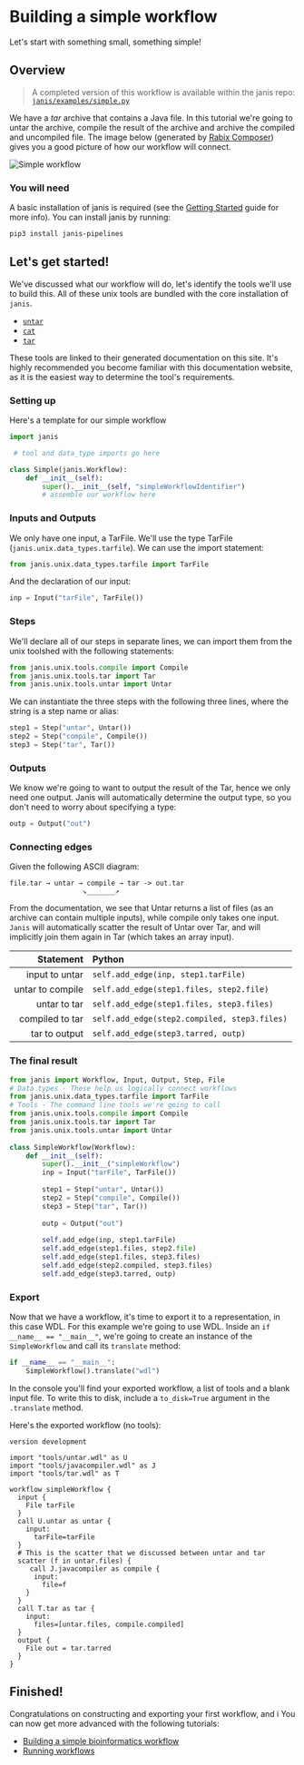 
# Building a simple workflow

Let's start with something small, something simple!

## Overview 

> A completed version of this workflow is available within the janis repo: [`janis/examples/simple.py`](https://github.com/PMCC-BioinformaticsCore/janis/blob/master/janis/examples/simple.py) 

 We have a _tar_ archive that contains a Java file. In this tutorial we're going to untar the archive, compile the result of the archive and archive the compiled and uncompiled file. The image below (generated by [Rabix Composer]([https://github.com/rabix/composer](https://github.com/rabix/composer))) gives you a good picture of how our workflow will connect.
 
![Simple workflow](resources/simple.png)

### You will need

A basic installation of janis is required (see the [Getting Started](https://janis.readthedocs.io/en/latest/tutorials/gettingstarted.html) guide for more info). You can install janis by running:
```bash
pip3 install janis-pipelines
```

## Let's get started!

We've discussed what our workflow will do, let's identify the tools we'll use to build this. All of these unix tools are bundled with the core installation of `janis`.

- [`untar`](https://janis.readthedocs.io/en/latest/tools/unix/tar.html)
- [`cat`](https://janis.readthedocs.io/en/latest/tools/unix/cat.html)
- [`tar`](https://janis.readthedocs.io/en/latest/tools/unix/untar.html)

These tools are linked to their generated documentation on this site. It's highly recommended you become familiar with this documentation website, as it is the easiest way to determine the tool's requirements.

### Setting up
 
Here's a template for our simple workflow

```python
import janis

 # tool and data_type imports go here

class Simple(janis.Workflow):
	def __init__(self):
		super().__init__(self, "simpleWorkflowIdentifier")
		# assemble our workflow here
```

### Inputs and Outputs

We only have one input, a TarFile. We'll use the type TarFile (`janis.unix.data_types.tarfile`). We can use the import statement:

```python
from janis.unix.data_types.tarfile import TarFile
```

And the declaration of our input:
```python
inp = Input("tarFile", TarFile())
```

### Steps

We'll declare all of our steps in separate lines, we can import them from the unix toolshed with the following statements:
```python
from janis.unix.tools.compile import Compile  
from janis.unix.tools.tar import Tar  
from janis.unix.tools.untar import Untar
```

We can instantiate the three steps with the following three lines, where the string is a step name or alias:
```python
step1 = Step("untar", Untar())  
step2 = Step("compile", Compile())  
step3 = Step("tar", Tar())
```


### Outputs

We know we're going to want to output the result of the Tar, hence we only need one output. Janis will automatically determine the output type, so you don't need to worry about specifying a type:

```python
outp = Output("out")
```

### Connecting edges

Given the following ASCII diagram:
```
file.tar → untar → compile → tar -> out.tar
                  ↘_______↗
```

From the documentation, we see that Untar returns a list of files (as an archive can contain multiple inputs), while compile only takes one input. `Janis` will automatically scatter the result of Untar over Tar, and will implicitly join them again in Tar (which takes an array input).

| Statement | Python |
|-------:|:-----|
| input to untar | `self.add_edge(inp, step1.tarFile)` |
| untar to compile | `self.add_edge(step1.files, step2.file)` |
| untar to tar | `self.add_edge(step1.files, step3.files)` |
| compiled to tar | `self.add_edge(step2.compiled, step3.files)` |
| tar to output | `self.add_edge(step3.tarred, outp)` |


### The final result

```python
from janis import Workflow, Input, Output, Step, File
# Data types - These help us logically connect workflows  
from janis.unix.data_types.tarfile import TarFile  
# Tools - The command line tools we're going to call  
from janis.unix.tools.compile import Compile  
from janis.unix.tools.tar import Tar  
from janis.unix.tools.untar import Untar  
  
class SimpleWorkflow(Workflow):  
    def __init__(self):  
        super().__init__("simpleWorkflow")  
        inp = Input("tarFile", TarFile())  
  
        step1 = Step("untar", Untar())  
        step2 = Step("compile", Compile())  
        step3 = Step("tar", Tar())  
  
        outp = Output("out")  
  
        self.add_edge(inp, step1.tarFile)  
        self.add_edge(step1.files, step2.file)
        self.add_edge(step1.files, step3.files)  
        self.add_edge(step2.compiled, step3.files)  
        self.add_edge(step3.tarred, outp)
```

### Export

Now that we have a workflow, it's time to export it to a representation, in this case WDL. For this example we're going to use WDL. Inside an `if __name__ == "__main__"`, we're going to create an instance of the `SimpleWorkflow` and call its `translate` method:

```python
if __name__ == "__main__":  
    SimpleWorkflow().translate("wdl")
```

In the console you'll find your exported workflow, a list of tools and a blank input file. To write this to disk, include a `to_disk=True` argument in the `.translate` method.

Here's the exported workflow (no tools):

```wdl
version development

import "tools/untar.wdl" as U
import "tools/javacompiler.wdl" as J
import "tools/tar.wdl" as T

workflow simpleWorkflow {
  input {
    File tarFile
  }
  call U.untar as untar {
    input:
      tarFile=tarFile
  }
  # This is the scatter that we discussed between untar and tar
  scatter (f in untar.files) {
     call J.javacompiler as compile {
      input:
        file=f
    }
  }
  call T.tar as tar {
    input:
      files=[untar.files, compile.compiled]
  }
  output {
    File out = tar.tarred
  }
}
```

## Finished!

Congratulations on constructing and exporting your first workflow, and i You can now get more advanced with the following tutorials:

- [Building a simple bioinformatics workflow](/tutorials/alignsortedbam)
- [Running workflows](https://janis.readthedocs.io/en/latest/tutorials/running.html)
